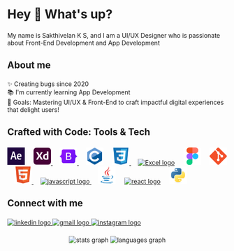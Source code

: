 <h1 align="left">Hey 👋 What's up?</h1>

###

<p align="left">My name is Sakthivelan K S, and I am a UI/UX Designer who is passionate about Front-End Development and App Development</p>

###

<h2 align="left">About me</h2>

###

<p align="left">✨ Creating bugs since 2020<br>📚 I'm currently learning App Development<br>🎯 Goals: Mastering UI/UX & Front-End to craft impactful digital experiences that delight users!<br></p>

###

<h2 align="left">Crafted with Code: Tools & Tech</h2>

###

<div align="left">
  <a href="https://www.adobe.com/in/products/aftereffects.html" target="blank"><img src="https://github.com/devicons/devicon/blob/v2.15.1/icons/aftereffects/aftereffects-plain.svg" height="40" alt="After Effects logo" /></a>
  <img width="12" />
  <a href="https://helpx.adobe.com/xd/get-started.html" target="blank"><img src="https://github.com/devicons/devicon/blob/v2.15.1/icons/xd/xd-plain.svg" height="40" alt="Adobe Xd logo" /> </a>
  <img width="12" />
  <a href="https://getbootstrap.com/" target="blank"><img src="https://github.com/devicons/devicon/blob/v2.15.1/icons/bootstrap/bootstrap-original.svg" height="40" alt="Bootstap logo" /> </a>
  <img width="12" />
  <a href="https://devdocs.io/c/" target="blank"><img src="https://github.com/devicons/devicon/blob/v2.15.1/icons/c/c-original.svg" height="40" alt="C logo" /></a>
  <img width="12" />
  <a href="https://devdocs.io/css/" target="blank"><img src="https://github.com/devicons/devicon/blob/v2.15.1/icons/css3/css3-original.svg" height="40" alt="css3 logo" /> </a>
  <img width="12" />
  <a href="https://www.microsoft.com/en-in/microsoft-365/excel" target="blank"><img src="https://github.com/sempostma/office365-icons/blob/master/png/1024/excel.png" height="40" alt="Excel logo" /></a>
  <img width="12" />
  <a href="https://www.figma.com/" target="blank"><img src="https://github.com/devicons/devicon/blob/v2.15.1/icons/figma/figma-original.svg" height="40" alt="Figma logo" /></a>
  <img width="12" />
  <a href="https://git-scm.com/" target="blank"><img src="https://github.com/devicons/devicon/blob/v2.15.1/icons/git/git-original.svg" height="40" alt="Git logo"  /> </a>
  <img width="12" />
  <a href="https://devdocs.io/html/" target="blank"><img src="https://github.com/devicons/devicon/blob/v2.15.1/icons/html5/html5-original.svg" height="40" alt="html logo"  /> </a>
  <img width="12" />
  <a href="https://devdocs.io/javascript/" target="blank"><img src="https://cdn.jsdelivr.net/gh/devicons/devicon/icons/javascript/javascript-original.svg" height="40" alt="javascript logo"  /> </a>
  <img width="12" /> 
  <a href="https://docs.oracle.com/en/java/" target="blank"><img src="https://github.com/devicons/devicon/blob/v2.15.1/icons/java/java-original.svg" height="40" alt="java logo" /></a>
  <img width="12" />
  <a href="https://react.dev/" target="blank"><img src="https://cdn.jsdelivr.net/gh/devicons/devicon/icons/react/react-original.svg" height="40" alt="react logo"  /></a>
  <img width="12" />
  <a href="https://www.python.org/doc/" target="blank"><img src="https://github.com/devicons/devicon/blob/v2.15.1/icons/python/python-original.svg" height="40" alt="Python logo" /></a>
  <img width="12" />
</div>

###

<h2 align="left">Connect with me</h2>

###

<div align="left">
  <a href="https://www.linkedin.com/in/sakthivelan-k-s/" target="blank">
    <img src="https://raw.githubusercontent.com/maurodesouza/profile-readme-generator/master/src/assets/icons/social/linkedin/default.svg" width="52" height="40" alt="linkedin logo"  />
  </a>
  <a href="mailto:kumaresansakthi007@gmail.com" target="blank">
    <img src="https://raw.githubusercontent.com/maurodesouza/profile-readme-generator/master/src/assets/icons/social/gmail/default.svg" width="52" height="40" alt="gmail logo" />
  </a>
  <a href="https://www.instagram.com/_sakthi_._velan_" target="blank">
    <img src="https://raw.githubusercontent.com/maurodesouza/profile-readme-generator/master/src/assets/icons/social/instagram/default.svg" width="52" height="40" alt="instagram logo"  />
  </a>
</div>

###

<div align="center">
  <img src="https://github-readme-stats.vercel.app/api?username=sakthivelan3&hide_title=false&hide_rank=false&show_icons=true&include_all_commits=true&count_private=true&disable_animations=false&theme=dracula&locale=en&hide_border=false&order=1" height="150" alt="stats graph"  />
  <img src="https://github-readme-stats.vercel.app/api/top-langs?username=sakthivelan3&locale=en&hide_title=false&layout=compact&card_width=320&langs_count=5&theme=dracula&hide_border=false&order=2" height="150" alt="languages graph"  />
</div>

###
